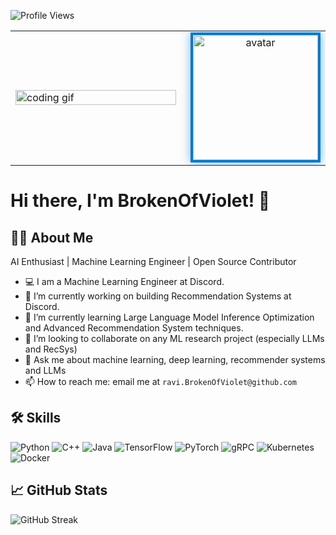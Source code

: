 ![Profile Views](https://komarev.com/ghpvc/?username=BrokenOfViolet&color=blue&style=for-the-badge)
<table align="center" style="max-width: 900px; width: 100%;">
  <tr>
    <td width="60%" style="padding-right: 15px;">
      <img src="https://cdn.jsdelivr.net/gh/sun0225SUN/sun0225SUN/assets/images/coding.gif" width="100%" alt="coding gif" />
    </td>
    <td align="center" width="40%">
      <a href="https://github.com/BrokenOfViolet" target="_blank" rel="noopener noreferrer">
        <img src="https://avatars.githubusercontent.com/u/149236516?s=400&u=1c75496e795105e24746994ec69ac83763461981&v=4" width="200" height="200" 
             style="border-radius: 0; object-fit: cover; border: 4px solid #0078D7; box-shadow: 0 0 15px rgba(0, 120, 215, 0.5);" alt="avatar" />
      </a>
    </td>
  </tr>
</table>

# Hi there, I'm BrokenOfViolet! 👋 

## 🧑‍💻 About Me
AI Enthusiast | Machine Learning Engineer | Open Source Contributor

- 💻 I am a Machine Learning Engineer at Discord.
- 🔭 I’m currently working on building Recommendation Systems at Discord.
- 🌱 I’m currently learning Large Language Model Inference Optimization and Advanced Recommendation System techniques.
- 👯 I’m looking to collaborate on any ML research project (especially LLMs and RecSys)
- 💬 Ask me about machine learning, deep learning, recommender systems and LLMs
- 📫 How to reach me: email me at `ravi.BrokenOfViolet@github.com`




## 🛠 Skills

![Python](https://img.shields.io/badge/Python-3776AB?style=for-the-badge&logo=python&logoColor=white)
![C++](https://img.shields.io/badge/C++-00599C?style=for-the-badge&logo=cplusplus&logoColor=white)
![Java](https://img.shields.io/badge/Java-007396?style=for-the-badge&logo=java&logoColor=white)
![TensorFlow](https://img.shields.io/badge/TensorFlow-FF6F00?style=for-the-badge&logo=tensorflow&logoColor=white)
![PyTorch](https://img.shields.io/badge/PyTorch-EE4C2C?style=for-the-badge&logo=pytorch&logoColor=white)
![gRPC](https://img.shields.io/badge/gRPC-0078D7?style=for-the-badge&logo=grpc&logoColor=white)
![Kubernetes](https://img.shields.io/badge/Kubernetes-326CE5?style=for-the-badge&logo=kubernetes&logoColor=white)
![Docker](https://img.shields.io/badge/Docker-2496ED?style=for-the-badge&logo=docker&logoColor=white)


## 📈 GitHub Stats

![GitHub Streak](https://github-readme-streak-stats.herokuapp.com/?user=BrokenOfViolet)

